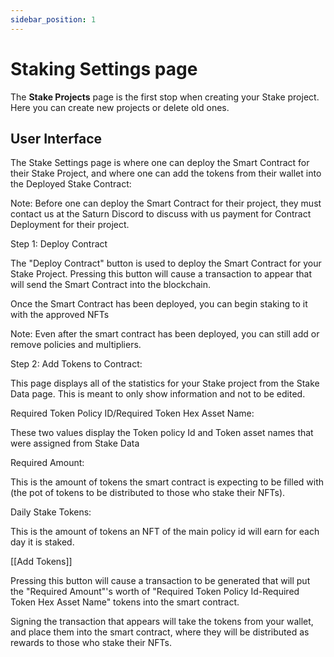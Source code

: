 ```yaml
---
sidebar_position: 1
---
```


# Staking Settings page

The **Stake Projects** page is the first stop when creating your Stake project. Here you can create new projects or delete old ones.

## User Interface

The Stake Settings page is where one can deploy the Smart Contract for their Stake Project, and where one can add the tokens from their wallet into the Deployed Stake Contract:

Note: Before one can deploy the Smart Contract for their project, they must contact us at the Saturn Discord to discuss with us payment for Contract Deployment for their project. 

Step 1: Deploy Contract

The "Deploy Contract" button is used to deploy the Smart Contract for your Stake Project. Pressing this button will cause a transaction to appear that will send the Smart Contract into the blockchain. 

Once the Smart Contract has been deployed, you can begin staking to it with the approved NFTs

Note: Even after the smart contract has been deployed, you can still add or remove policies and multipliers. 

Step 2: Add Tokens to Contract:

This page displays all of the statistics for your Stake project from the Stake Data page. This is meant to only show information and not to be edited. 

Required Token Policy ID/Required Token Hex Asset Name:

These two values display the Token policy Id and Token asset names that were assigned from Stake Data

Required Amount:

This is the amount of tokens the smart contract is expecting to be filled with (the pot of tokens to be distributed to those who stake their NFTs).

Daily Stake Tokens:

This is the amount of tokens an NFT of the main policy id will earn for each day it is staked. 

[[Add Tokens]]

Pressing this button will cause a transaction to be generated that will put the "Required Amount"'s worth of "Required Token Policy Id-Required Token Hex Asset Name" tokens into the smart contract. 

Signing the transaction that appears will take the tokens from your wallet, and place them into the smart contract, where they will be distributed as rewards to those who stake their NFTs.





